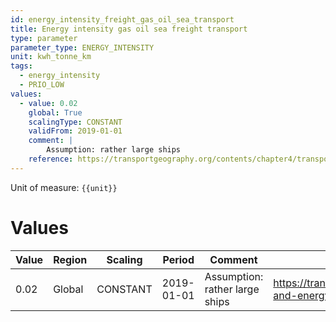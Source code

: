 ```yaml
---
id: energy_intensity_freight_gas_oil_sea_transport
title: Energy intensity gas oil sea freight transport
type: parameter
parameter_type: ENERGY_INTENSITY
unit: kwh_tonne_km
tags:
  - energy_intensity
  - PRIO_LOW
values:
  - value: 0.02
    global: True
    scalingType: CONSTANT
    validFrom: 2019-01-01
    comment: |
        Assumption: rather large ships
    reference: https://transportgeography.org/contents/chapter4/transportation-and-energy/fuel-consumption-containerships/
---
```



Unit of measure: `{{unit}}`


# Values


| Value | Region | Scaling | Period | Comment | Reference |
|-------|--------|---------|--------|---------|-----------|
| 0.02 | Global | CONSTANT | 2019-01-01 | Assumption: rather large ships | https://transportgeography.org/contents/chapter4/transportation-and-energy/fuel-consumption-containerships/ |


